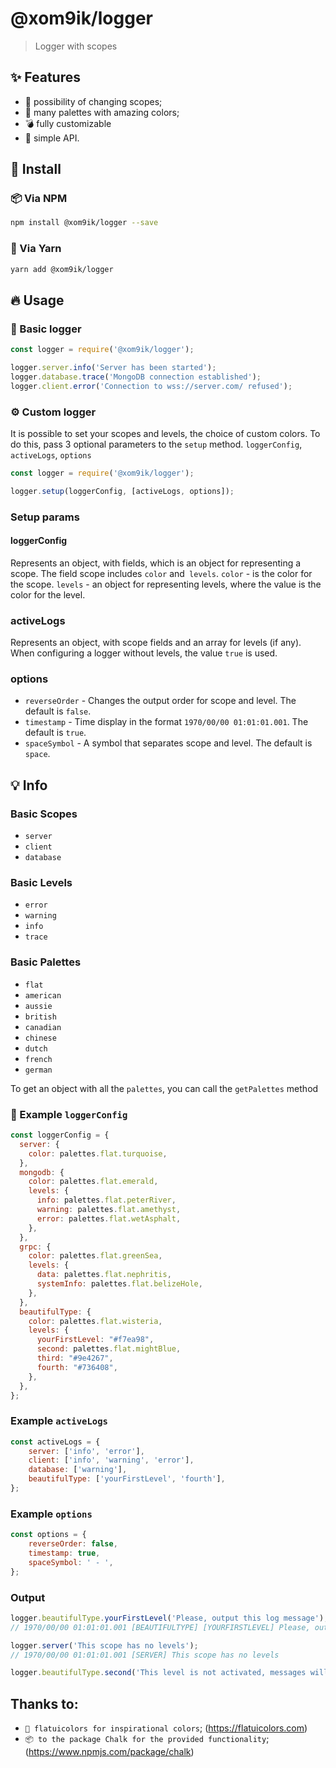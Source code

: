 # @xom9ik/logger

> Logger with scopes

## ✨ Features
- 🧨 possibility of changing scopes;
- 💎 many palettes with amazing colors;
- 💣 fully customizable
- 📎 simple API.


## 🧲 Install

### 📦 Via NPM

```bash
npm install @xom9ik/logger --save
```

### 🧶 Via Yarn

```bash
yarn add @xom9ik/logger
```

## 🔥 Usage

### 💪 Basic logger
```js
const logger = require('@xom9ik/logger');

logger.server.info('Server has been started');
logger.database.trace('MongoDB connection established');
logger.client.error('Connection to wss://server.com/ refused');
```

### ⚙️ Custom logger

It is possible to set your scopes and levels, the choice of custom colors.
To do this, pass 3 optional parameters to the `setup` method. `loggerConfig`,` activeLogs`, `options`
```js
const logger = require('@xom9ik/logger');

logger.setup(loggerConfig, [activeLogs, options]);
```

### Setup params

#### loggerConfig
Represents an object, with fields, which is an object for representing a scope.
The field scope includes `color` and` levels`.
`color` - is the color for the scope.
`levels` - an object for representing levels, where the value is the color for the level.

### activeLogs
Represents an object, with scope fields and an array for levels (if any). When configuring a logger without levels, the value `true` is used.

### options
- `reverseOrder` - Changes the output order for scope and level. The default is `false`.
- `timestamp` - Time display in the format `1970/00/00 01:01:01.001`. The default is `true`.
- `spaceSymbol` - A symbol that separates scope and level. The default is `space`.

## 💡 Info

### Basic Scopes
- `server`
- `client`
- `database`

### Basic Levels
- `error`
- `warning`
- `info`
- `trace`

### Basic Palettes
- `flat`
- `american`
- `aussie`
- `british`
- `canadian`
- `chinese`
- `dutch`
- `french`
- `german`

To get an object with all the `palettes`, you can call the `getPalettes` method

### 🧭 Example `loggerConfig`
```js
const loggerConfig = {
  server: {
    color: palettes.flat.turquoise,
  },
  mongodb: {
    color: palettes.flat.emerald,
    levels: {
      info: palettes.flat.peterRiver,
      warning: palettes.flat.amethyst,
      error: palettes.flat.wetAsphalt,
    },
  },
  grpc: {
    color: palettes.flat.greenSea,
    levels: {
      data: palettes.flat.nephritis,
      systemInfo: palettes.flat.belizeHole,
    },
  },
  beautifulType: {
    color: palettes.flat.wisteria,
    levels: {
      yourFirstLevel: "#f7ea98",
      second: palettes.flat.mightBlue,
      third: "#9e4267",
      fourth: "#736408",
    },
  },
};
```

### Example `activeLogs`
```js
const activeLogs = {
    server: ['info', 'error'],
    client: ['info', 'warning', 'error'],
    database: ['warning'],
    beautifulType: ['yourFirstLevel', 'fourth'],
};
```

### Example `options`
```js
const options = {
    reverseOrder: false,
    timestamp: true,
    spaceSymbol: ' - ',
};
```

### Output
```js
logger.beautifulType.yourFirstLevel('Please, output this log message');
// 1970/00/00 01:01:01.001 [BEAUTIFULTYPE] [YOURFIRSTLEVEL] Please, output this log message

logger.server('This scope has no levels');
// 1970/00/00 01:01:01.001 [SERVER] This scope has no levels

logger.beautifulType.second('This level is not activated, messages will not be displayed');
```

## Thanks to:

- `🌸 flatuicolors for inspirational colors`; (https://flatuicolors.com)
- `📦 to the package Chalk for the provided functionality`; (https://www.npmjs.com/package/chalk)
